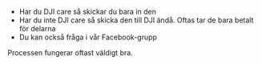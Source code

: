 ﻿* Har du DJI care så skickar du bara in den
* Har du inte DJI care så skicka den till DJI ändå. Oftas tar de bara betalt för delarna
* Du kan också fråga i vår Facebook-grupp

Processen fungerar oftast väldigt bra.